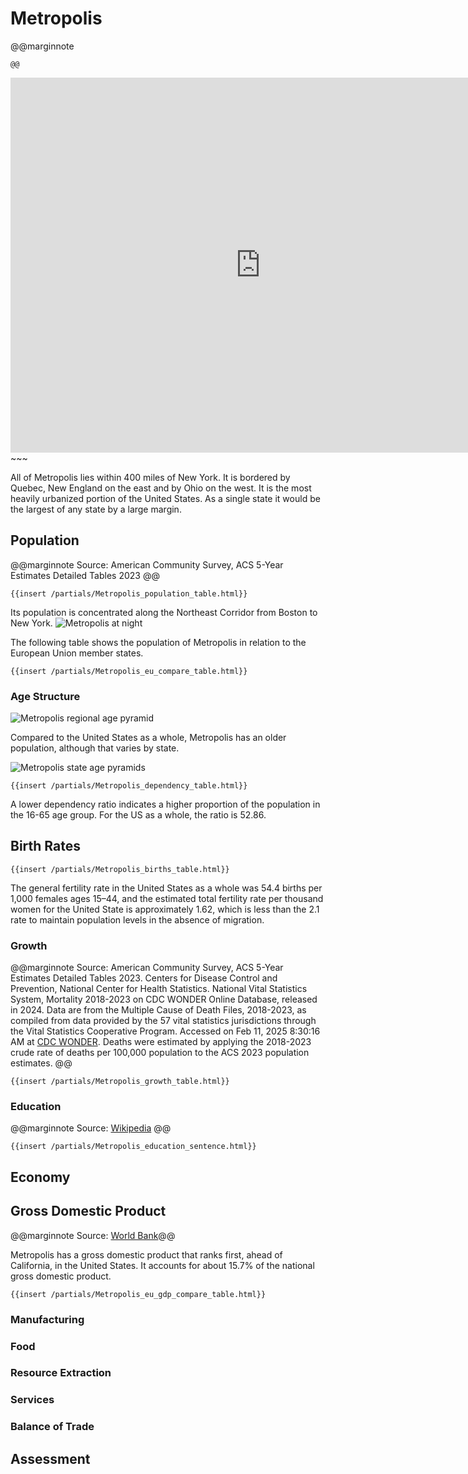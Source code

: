 # Metropolis

@@marginnote
~~~<img src="/img/metro.png" style="width: 100%; display: block;">~~~
@@

~~~
<iframe 
	src="https://njal.s3.us-west-2.amazonaws.com/New%20York.html" 
	title="New York area map" 
	width="800" 
	height="600" 
	frameborder="0" 
	scrolling="yes">
</iframe>
~~~

All of Metropolis lies within 400 miles of New York. It is bordered by Quebec, New England on the east and by Ohio on the west. It is the most heavily urbanized portion of the United States. As a single state it would be the largest of any state by a large margin.

## Population

@@marginnote
Source: American Community Survey, ACS 5-Year Estimates Detailed Tables 2023
@@

~~~
{{insert /partials/Metropolis_population_table.html}}	
~~~

Its population is concentrated along the Northeast Corridor from Boston to New York. 
![Metropolis at night](/img/metropolis_at_night.png)

The following table shows the population of Metropolis in relation to the European Union member states.

~~~
{{insert /partials/Metropolis_eu_compare_table.html}}	 
~~~

### Age Structure

![Metropolis regional age pyramid](/img/Metropolis_Age_Pyramid.png)

Compared to the United States as a whole, Metropolis has an older population, although that varies by state.

![Metropolis state age pyramids](/img/Metropolis_states_age_pyramids.png)

~~~
{{insert /partials/Metropolis_dependency_table.html}}	
~~~

A lower dependency ratio indicates a higher proportion of the population in the 16-65 age group. For the US as a whole, the ratio is 52.86.

## Birth Rates

~~~
{{insert /partials/Metropolis_births_table.html}}	 
~~~

The general fertility rate in the United States as a whole was 54.4 births per 1,000 females ages 15–44, and the estimated total fertility rate per thousand women for the United State is approximately 1.62, which is less than the 2.1 rate to maintain population levels in the absence of migration.

### Growth

@@marginnote
Source: American Community Survey, ACS 5-Year Estimates Detailed Tables 2023. Centers for Disease Control and Prevention, National Center for Health Statistics. National Vital Statistics System, Mortality 2018-2023 on CDC WONDER Online Database, released in 2024. Data are from the Multiple Cause of Death Files, 2018-2023, as compiled from data provided by the 57 vital statistics jurisdictions through the Vital Statistics Cooperative Program. Accessed on Feb 11, 2025 8:30:16 AM at [CDC WONDER](http://wonder.cdc.gov/ucd-icd10-expanded.html). Deaths were estimated by applying the 2018-2023 crude rate of deaths per 100,000 population to the ACS 2023 population estimates.
@@

~~~
{{insert /partials/Metropolis_growth_table.html}}	 
~~~

### Education

@@marginnote
Source: [Wikipedia](https://www.wikiwand.com/en/articles/List_of_U.S._states_and_territories_by_educational_attainment)
@@

~~~
{{insert /partials/Metropolis_education_sentence.html}}	 
~~~



## Economy

## Gross Domestic Product

@@marginnote Source: [World Bank](https://data.worldbank.org/indicator/NY.GDP.MKTP.CD)@@

Metropolis has a gross domestic product that ranks first, ahead of California, in the United States. It accounts for about 15.7% of the national gross domestic product. 


~~~
{{insert /partials/Metropolis_eu_gdp_compare_table.html}}	 
~~~


### Manufacturing
### Food
### Resource Extraction
### Services
### Balance of Trade

## Assessment
	